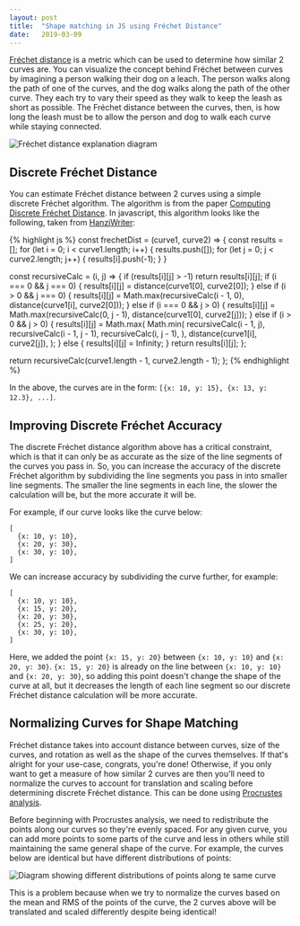 ```yaml
---
layout: post
title:  "Shape matching in JS using Fréchet Distance"
date:   2019-03-09
---
```


[Fréchet distance](https://en.wikipedia.org/wiki/Fr%C3%A9chet_distance) is a metric which can be used to determine how similar 2 curves are. You can visualize the concept behind Fréchet between curves by imagining a person walking their dog on a leach. The person walks along the path of one of the curves, and the dog walks along the path of the other curve. They each try to vary their speed as they walk to keep the leash as short as possible. The Fréchet distance between the curves, then, is how long the leash must be to allow the person and dog to walk each curve while staying connected.

<image src="/assets/frechet_distance.png" alt="Fréchet distance explanation diagram" />

## Discrete Fréchet Distance

You can estimate Fréchet distance between 2 curves using a simple discrete Fréchet algorithm. The algorithm is from the paper [Computing Discrete Fréchet Distance](http://www.kr.tuwien.ac.at/staff/eiter/et-archive/cdtr9464.pdf). In javascript, this algorithm looks like the following, taken from [HanziWriter](https://chanind.github.io/hanzi-writer/):

{% highlight js %}
const frechetDist = (curve1, curve2) => {
  const results = [];
  for (let i = 0; i < curve1.length; i++) {
    results.push([]);
    for (let j = 0; j < curve2.length; j++) {
      results[i].push(-1);
    }
  }

  const recursiveCalc = (i, j) => {
    if (results[i][j] > -1) return results[i][j];
    if (i === 0 && j === 0) {
      results[i][j] = distance(curve1[0], curve2[0]);
    } else if (i > 0 && j === 0) {
      results[i][j] = Math.max(recursiveCalc(i - 1, 0), distance(curve1[i], curve2[0]));
    } else if (i === 0 && j > 0) {
      results[i][j] = Math.max(recursiveCalc(0, j - 1), distance(curve1[0], curve2[j]));
    } else if (i > 0 && j > 0) {
      results[i][j] = Math.max(
        Math.min(
          recursiveCalc(i - 1, j),
          recursiveCalc(i - 1, j - 1),
          recursiveCalc(i, j - 1),
        ),
        distance(curve1[i], curve2[j]),
      );
    } else {
      results[i][j] = Infinity;
    }
    return results[i][j];
  };

  return recursiveCalc(curve1.length - 1, curve2.length - 1);
};
{% endhighlight %}

In the above, the curves are in the form: `[{x: 10, y: 15}, {x: 13, y: 12.3}, ...]`.

## Improving Discrete Fréchet Accuracy

The discrete Fréchet distance algorithm above has a critical constraint, which is that it can only be as accurate as the size of the line segments of the curves you pass in. So, you can increase the accuracy of the discrete Fréchet algorithm by subdividing the line segments you pass in into smaller line segments. The smaller the line segments in each line, the slower the calculation will be, but the more accurate it will be.

For example, if our curve looks like the curve below:

```
[
  {x: 10, y: 10},
  {x: 20, y: 30},
  {x: 30, y: 10},
]
```

We can increase accuracy by subdividing the curve further, for example:

```
[
  {x: 10, y: 10},
  {x: 15, y: 20},
  {x: 20, y: 30},
  {x: 25, y: 20},
  {x: 30, y: 10},
]
```

Here, we added the point `{x: 15, y: 20}` between `{x: 10, y: 10}` and `{x: 20, y: 30}`. `{x: 15, y: 20}` is already on the line between `{x: 10, y: 10}` and `{x: 20, y: 30}`, so adding this point doesn't change the shape of the curve at all, but it decreases the length of each line segment so our discrete Fréchet distance calculation will be more accurate.

## Normalizing Curves for Shape Matching

Fréchet distance takes into account distance between curves, size of the curves, and rotation as well as the shape of the curves themselves. If that's alright for your use-case, congrats, you're done! Otherwise, if you only want to get a measure of how similar 2 curves are then you'll need to normalize the curves to account for translation and scaling before determining discrete Fréchet distance. This can be done using [Procrustes analysis](https://en.wikipedia.org/wiki/Procrustes_analysis).

Before beginning with Procrustes analysis, we need to redistribute the points along our curves so they're evenly spaced. For any given curve, you can add more points to some parts of the curve and less in others while still maintaining the same general shape of the curve. For example, the curves below are identical but have different distributions of points:

<image src="/assets/points_distribution.png" alt="Diagram showing different distributions of points along te same curve" />

This is a problem because when we try to normalize the curves based on the mean and RMS of the points of the curve, the 2 curves above will be translated and scaled differently despite being identical!
